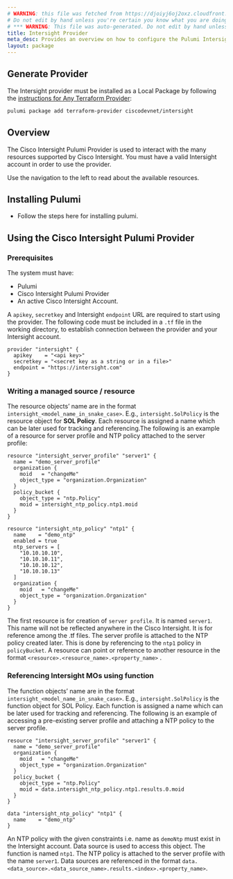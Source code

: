```yaml
---
# WARNING: this file was fetched from https://djoiyj6oj2oxz.cloudfront.net/docs/registry.opentofu.org/ciscodevnet/intersight/1.0.69/index.md
# Do not edit by hand unless you're certain you know what you are doing!
# *** WARNING: This file was auto-generated. Do not edit by hand unless you're certain you know what you are doing! ***
title: Intersight Provider
meta_desc: Provides an overview on how to configure the Pulumi Intersight provider.
layout: package
---
```


## Generate Provider

The Intersight provider must be installed as a Local Package by following the [instructions for Any Terraform Provider](https://www.pulumi.com/registry/packages/terraform-provider/):

```bash
pulumi package add terraform-provider ciscodevnet/intersight
```
## Overview

The Cisco Intersight Pulumi Provider is used to interact with the
many resources supported by Cisco Intersight. You must have a valid Intersight account in order to use the provider.

Use the navigation to the left to read about the available resources.
## Installing Pulumi
* Follow the steps here for installing pulumi.
## Using the Cisco Intersight Pulumi Provider
### Prerequisites
The system must have:
* Pulumi
* Cisco Intersight Pulumi Provider
* An active Cisco Intersight Account.

A `apikey`, `secretkey` and Intersight `endpoint` URL are required to start using the provider.
The following code must be included in a `.tf` file in the working directory, to establish connection between
the provider and your Intersight account.
```hcl-pulumi
provider "intersight" {
  apikey    = "<api key>"
  secretkey = "<secret key as a string or in a file>"
  endpoint = "https://intersight.com"
}
```
### Writing a managed source / resource
The resource objects’ name are in the format `intersight_<model_name_in_snake_case>`. E.g., `intersight.SolPolicy`
is the resource object for **SOL Policy**. Each resource is assigned a name which can be later used for
tracking and referencing.The following is an example of a resource for server profile and NTP policy attached to the server profile:
```hcl-pulumi
resource "intersight_server_profile" "server1" {
  name = "demo_server_profile"
  organization {
    moid   = "changeMe"
    object_type = "organization.Organization"
  }
  policy_bucket {
    object_type = "ntp.Policy"
    moid = intersight_ntp_policy.ntp1.moid
  }
}

resource "intersight_ntp_policy" "ntp1" {
  name    = "demo_ntp"
  enabled = true
  ntp_servers = [
    "10.10.10.10",
    "10.10.10.11",
    "10.10.10.12",
    "10.10.10.13"
  ]
  organization {
    moid   = "changeMe"
    object_type = "organization.Organization"
  }
}
```
The first resource is for creation of `server profile`. It is named `server1`. This name will not be reflected anywhere
in the Cisco Intersight. It is for reference among the .tf files. The server profile is attached to the NTP policy created
later. This is done by referencing to the `ntp1` policy in `policyBucket`. A resource can point or reference to
another resource in the format `<resource>.<resource_name>.<property_name>` .
### Referencing Intersight MOs using function
The function objects’ name are in the format `intersight_<model_name_in_snake_case>`. E.g., `intersight.SolPolicy`
is the function object for SOL Policy. Each function is assigned a name which can be later used for tracking and
referencing.
The following is an example of accessing a pre-existing server profile and attaching a NTP policy to the server profile.
```hcl-pulumi
resource "intersight_server_profile" "server1" {
  name = "demo_server_profile"
  organization {
    moid   = "changeMe"
    object_type = "organization.Organization"
  }
  policy_bucket {
    object_type = "ntp.Policy"
    moid = data.intersight_ntp_policy.ntp1.results.0.moid
  }
}

data "intersight_ntp_policy" "ntp1" {
  name    = "demo_ntp"
}
```
An NTP policy with the given constraints i.e. name as `demoNtp` must exist in the Intersight account. Data source
is used to access this object. The function is named `ntp1`. The NTP policy is attached to the server profile with the name
`server1`. Data sources are referenced in the format `data.<data_source>.<data_source_name>.results.<index>.<property_name>`.